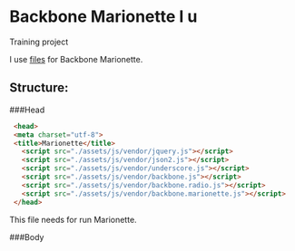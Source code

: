 # Backbone Marionette I u
Training project

I use [files](https://marionettejs.com/downloads/backbone.marionette.tar.gz) for Backbone Marionette.

## Structure:

###Head
```html
 <head>
 <meta charset="utf-8">
 <title>Marionette</title>
   <script src="./assets/js/vendor/jquery.js"></script>
   <script src="./assets/js/vendor/json2.js"></script>
   <script src="./assets/js/vendor/underscore.js"></script>
   <script src="./assets/js/vendor/backbone.js"></script>
   <script src="./assets/js/vendor/backbone.radio.js"></script>
   <script src="./assets/js/vendor/backbone.marionette.js"></script>
 </head>
```
This file needs for run Marionette.

###Body
```html


```
